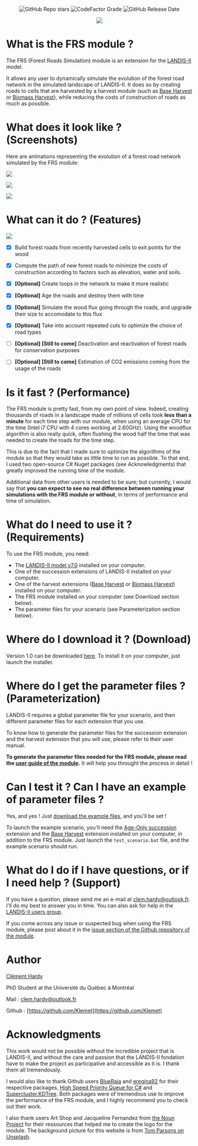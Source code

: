<p align="center">
    <img alt="GitHub Repo stars" src="https://img.shields.io/github/stars/Klemet/LANDIS-II-Forest-Roads-Simulation-module?style=social"> <img alt="CodeFactor Grade" src="https://img.shields.io/codefactor/grade/github/Klemet/LANDIS-II-Forest-Roads-Simulation-module/master"> <img alt="GitHub Release Date" src="https://img.shields.io/github/release-date/Klemet/LANDIS-II-Forest-Roads-Simulation-module"> 
</p>
<p align="center">
  <img src="https://raw.githubusercontent.com/Klemet/LANDIS-II-Forest-Roads-Simulation-module/master/docs/Logo%20Module%20FRS.png" />
</p>


# What is the FRS module ?

The FRS (Forest Roads Simulation) module is an extension for the [LANDIS-II](http://www.landis-ii.org/) model.

It allows any user to dynamically simulate the evolution of the forest road network in the simulated landscape of LANDIS-II. It does so by creating roads to cells that are harvested by a harvest module (such as [Base Harvest](http://www.landis-ii.org/extensions/base-harvest) or [Biomass Harvest](http://www.landis-ii.org/extensions/biomass-harvest)), while reducing the costs of construction of roads as much as possible.


# What does it look like ? (Screenshots)

Here are animations representing the evolution of a forest road network simulated by the FRS module:

![](https://raw.githubusercontent.com/Klemet/LANDIS-II-Forest-Roads-Simulation-module/master/screenshots/animation150Years.gif)

![](https://raw.githubusercontent.com/Klemet/LANDIS-II-Forest-Roads-Simulation-module/master/screenshots/animationCartesGuillemette.gif)

![](https://raw.githubusercontent.com/Klemet/LANDIS-II-Forest-Roads-Simulation-module/master/screenshots/animationCartesClement.gif)


# What can it do ? (Features)

![](https://raw.githubusercontent.com/Klemet/LANDIS-II-Forest-Roads-Simulation-module/master/screenshots/EvolutionOfNetwork.png)

- [x] Build forest roads from recently harvested cells to exit points for the wood
- [x] Compute the path of new forest roads to minimize the costs of construction according to factors such as elevation, water and soils.
- [x] **[Optional]** Create loops in the network to make it more realistic
- [x] **[Optional]** Age the roads and destroy them with time
- [x] **[Optional]** Simulate the wood flux going through the roads, and upgrade their size to accomodate to this flux
- [x] **[Optional]** Take into account repeated cuts to optimize the choice of road types
- [ ] **[Optional]** **[Still to come]** Deactivation and reactivation of forest roads for conservation purposes
- [ ] **[Optional]** **[Still to come]** Estimation of CO2 emissions coming from the usage of the roads


# Is it fast ? (Performance)

The FRS module is pretty fast, from my own point of view. Indeed, creating thousands of roads in a landscape made of millions of cells took **less than a minute** for each time step with our module, when using an average CPU for the time (Intel i7 CPU with 4 cores working at 2.60GHz). Using the woodflux algorithm is also really quick, often flushing the wood half the time that was needed to create the roads for the time step.

This is due to the fact that I made sure to optimize the algorithms of the module so that they would take as little time to run as possible. To that end, I used two open-source C# Nuget packages (see Acknowledgments) that greatly improved the running time of the module.

Additional data from other users is needed to be sure; but currently, I would say that **you can expect to see no real difference between running your simulations with the FRS module or without**, in terms of performance and time of simulation. 


# What do I need to use it ? (Requirements)

To use the FRS module, you need:

- The [LANDIS-II model v7.0](http://www.landis-ii.org/install) installed on your computer.
- One of the succession extensions of LANDIS-II installed on your computer.
- One of the harvest extensions ([Base Harvest](http://www.landis-ii.org/extensions/base-harvest) or [Biomass Harvest](http://www.landis-ii.org/extensions/biomass-harvest)) installed on your computer.
- The FRS module installed on your computer (see Download section below).
- The parameter files for your scenario (see Parameterization section below).


# Where do I download it ? (Download)

Version 1.0 can be downloaded [here](https://github.com/Klemet/LANDIS-II-Forest-Roads-Simulation-module/releases/download/1.0/LANDIS-II-V7.Forest.Road.Simulation.module.1.0-setup.exe). To install it on your computer, just launch the installer.


# Where do I get the parameter files ? (Parameterization)

LANDIS-II requires a global parameter file for your scenario, and then different parameter files for each extension that you use.

To know how to generate the parameter files for the succession extension and the harvest extension that you will use, please refer to their user manual.

**To generate the parameter files needed for the FRS module, please read the [user guide of the module](https://raw.githubusercontent.com/Klemet/LANDIS-II-Forest-Roads-Simulation-module/master/LANDIS-II%20Forest%20Roads%20Simulation%20v1.0%20User%20Guide.pdf).** It will help you throught the process in detail !


# Can I test it ? Can I have an example of parameter files ?

Yes, and yes ! Just [download the example files](https://downgit.github.io/#/home?url=https://github.com/Klemet/LANDIS-II-Forest-Roads-Simulation-module/tree/master/Examples), and you'll be set !

To launch the example scenario, you'll need the [Age-Only succession](http://www.landis-ii.org/extensions/age-only-succession) extension and the [Base Harvest](http://www.landis-ii.org/extensions/base-harvest) extension installed on your computer, in addition to the FRS module. Just launch the `test_scenario.bat` file, and the example scenario should run.


# What do I do if I have questions, or if I need help ? (Support)

If you have a question, please send me an e-mail at clem.hardy@outlook.fr. I'll do my best to answer you in time. 
You can also ask for help in the [LANDIS-II users group](http://www.landis-ii.org/users).

If you come across any issue or suspected bug when using the FRS module, please post about it in the [issue section of the Github repository of the module](https://github.com/Klemet/LANDIS-II-Forest-Roads-Simulation-module/issues).


# Author

[Clément Hardy](http://www.cef-cfr.ca/index.php?n=Membres.ClementHardy)

PhD Student at the Université du Québec à Montréal

Mail : clem.hardy@outlook.fr

Github : [https://github.com/Klemet](https://github.com/Klemet)


# Acknowledgments

This work would not be possible without the incredible project that is LANDIS-II, and without the care and passion that the LANDIS-II fondation have to make the project as participative and accessible as it is. I thank them all tremendously.

I would also like to thank Github users [BlueRaja](https://github.com/BlueRaja) and [eregina92](https://github.com/eregina92/) for their respective packages, [High Speed Priority Queue for C#](https://github.com/BlueRaja/High-Speed-Priority-Queue-for-C-Sharp) and [Supercluster.KDTree](https://github.com/eregina92/Supercluster.KDTree). Both packages were of tremendous use to improve the performance of the FRS module, and I highly recommend you to check out their work.

I also thank users Art Shop and Jacqueline Fernandez from [the Noun Project](https://thenounproject.com/) for their ressources that helped me to create the logo for the module. The background picture for this website is from [Tom Parsons on Unsplash](https://unsplash.com/photos/F5qVefeCrp8).
